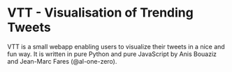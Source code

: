 # VTT - Visualisation of Trending Tweets

VTT is a small webapp enabling users to visualize their tweets in a nice and fun way. It is written in pure Python and pure JavaScript by Anis Bouaziz and Jean-Marc Fares (@al-one-zero).
